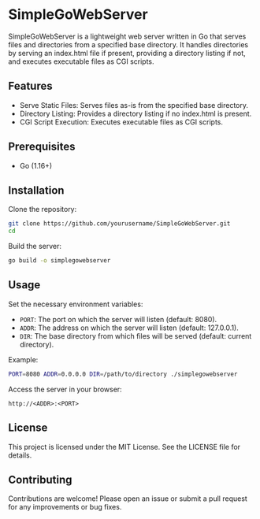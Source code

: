 # SimpleGoWebServer

SimpleGoWebServer is a lightweight web server written in Go that serves files
and directories from a specified base directory. It handles directories by
serving an index.html file if present, providing a directory listing if not,
and executes executable files as CGI scripts.

## Features

- Serve Static Files: Serves files as-is from the specified base directory.
- Directory Listing: Provides a directory listing if no index.html is present.
- CGI Script Execution: Executes executable files as CGI scripts.

## Prerequisites

- Go (1.16+)

## Installation

Clone the repository:

```bash
git clone https://github.com/yourusername/SimpleGoWebServer.git
cd
```


Build the server:

```bash
go build -o simplegowebserver
```

## Usage

Set the necessary environment variables:

- `PORT`: The port on which the server will listen (default: 8080).
- `ADDR`: The address on which the server will listen (default: 127.0.0.1).
- `DIR`: The base directory from which files will be served (default: current
  directory).

Example:

```bash
PORT=8080 ADDR=0.0.0.0 DIR=/path/to/directory ./simplegowebserver
```

Access the server in your browser:

```
http://<ADDR>:<PORT>
```

## License

This project is licensed under the MIT License. See the LICENSE file
for details.

## Contributing

Contributions are welcome! Please open an issue or submit a pull request for
any improvements or bug fixes.

